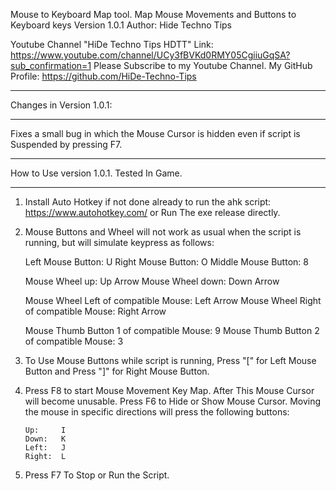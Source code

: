 Mouse to Keyboard Map tool. Map Mouse Movements and Buttons to Keyboard keys
Version 1.0.1
Author: Hide Techno Tips

Youtube Channel "HiDe Techno Tips HDTT" Link: https://www.youtube.com/channel/UCy3fBVKd0RMY05CgiiuGqSA?sub_confirmation=1
Please Subscribe to my Youtube Channel.
My GitHub Profile: https://github.com/HiDe-Techno-Tips

***
Changes in Version 1.0.1:
***

Fixes a small bug in which the Mouse Cursor is hidden even if script is Suspended by pressing F7.

***
How to Use version 1.0.1. Tested In Game.
***

1. Install Auto Hotkey if not done already to run the ahk script: https://www.autohotkey.com/
   or Run The exe release directly.

2. Mouse Buttons and Wheel will not work as usual when the script is running, but will simulate keypress as follows:

     Left Mouse Button:     U
     Right Mouse Button:    O
     Middle Mouse Button:   8

     Mouse Wheel up:        Up Arrow
     Mouse Wheel down:      Down Arrow

     Mouse Wheel Left of compatible Mouse:    Left Arrow
     Mouse Wheel Right of compatible Mouse:   Right Arrow

     Mouse Thumb Button 1 of compatible Mouse:   9
     Mouse Thumb Button 2 of compatible Mouse:   3


3. To Use Mouse Buttons while script is running,
   Press "[" for Left Mouse Button and
   Press "]" for Right Mouse Button.

4. Press F8 to start Mouse Movement Key Map. After This Mouse Cursor will become unusable.
   Press F6 to Hide or Show Mouse Cursor.
   Moving the mouse in specific directions will press the following buttons:

       Up:     I
       Down:   K
       Left:   J
       Right:  L

5. Press F7 To Stop or Run the Script.
